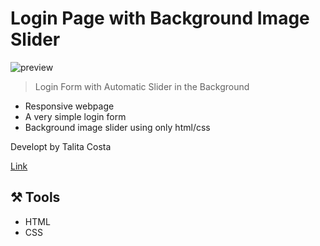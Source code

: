 # Login Page with Background Image Slider
![preview](./.github/preview.png)

>Login Form with Automatic Slider in the Background
- Responsive webpage
- A very simple login form
- Background image slider using only html/css

Developt by Talita Costa

[Link](https://tltco.github.io/login-page-slider/) 

## ⚒️ Tools
- HTML
- CSS
